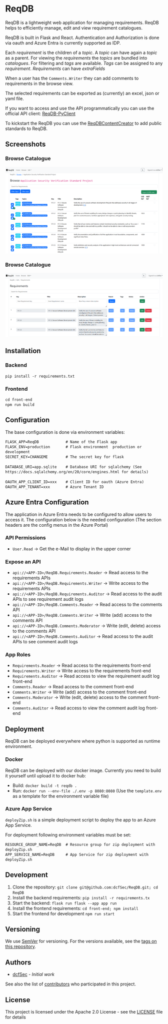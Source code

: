 # ReqDB
ReqDB is a lightweight web application for managing requirements. ReqDB helps to efficiently manage, edit and view requirement catalogues.

ReqDB is built in Flask and React. Authentication and Authorization is done via oauth and Azure Entra is currently supported as IDP.

Each *requirement* is the children of a *topic*. A *topic* can have again a *topic* as a parent. For viewing the *requirements* the *topics* are bundled into *catalogues*. For filtering and *tags* are available. *Tags* can be assigned to any *requirement*. *Requirements* can have *extraFields*

When a user has the `Comments.Writer` they can add comments to requirements in the browse view.

The selected requirements can be exported as (currently) an excel, json or yaml file.

If you want to access and use the API programmatically you can use the official API client: [ReqDB-PyClient](https://github.com/dcfSec/ReqDB-PyClient)

To kickstart the ReqDB you can use the [ReqDBContentCreator](https://github.com/dcfSec/ReqDBContentCreator) to add public standards to ReqDB.

## Screenshots

### Browse Catalogue

![Browse](docs/readme-screenshot-browse.png)

### Browse Catalogue

![Edit](docs/readme-screenshot-edit-requirements.png)

## Installation

###  Backend

```
pip install -r requirements.txt
```

### Frontend

```
cd front-end
npm run build
```

## Configuration

The base configuration is done  via environment variables:

```
FLASK_APP=ReqDB            # Name of the Flask app
FLASK_ENV=production       # Flask environment  production or development
SECRET_KEY=CHANGEME        # The secret key for flask

DATABASE_URI=app.sqlite    # Database URI for sqlalchemy (See https://docs.sqlalchemy.org/en/20/core/engines.html for details)

OAUTH_APP_CLIENT_ID=xxx    # Client ID for oauth (Azure Entra)
OAUTH_APP_TENANT=xxx       # Azure Tenant ID
```

## Azure Entra Configuration

The application in Azure Entra needs to be configured to allow users to access it. The configuration below is the needed configuration (The section headers are the config menus in the Azure Portal)

### API Permissions

* `User.Read` -> Get the e-Mail to display in the upper corner

### Expose an API

* `api://<APP-ID>/ReqDB.Requirements.Reader` -> Read access to the requirements APIs
* `api://<APP-ID>/ReqDB.Requirements.Writer` -> Write access to the requirements APIs
* `api://<APP-ID>/ReqDB.Requirements.Auditor` -> Read access to the audit APIs to see requirement audit logs
* `api://<APP-ID>/ReqDB.Comments.Reader` -> Read access to the comments API
* `api://<APP-ID>/ReqDB.Comments.Writer` -> Write (add) access to the comments API
* `api://<APP-ID>/ReqDB.Comments.Moderator` -> Write (edit, delete) access to the comments API
* `api://<APP-ID>/ReqDB.Comments.Auditor` -> Read access to the audit APIs to see comment audit logs

### App Roles

* `Requirements.Reader` -> Read access to the requirements front-end
* `Requirements.Writer` -> Write access to the requirements front-end
* `Requirements.Auditor` -> Read access to view the requirement audit log front-end
* `Comments.Reader` -> Read access to the comment front-end
* `Comments.Writer` -> Write (add) access to the comment front-end
* `Comments.Moderator` -> Write (edit, delete) access to the comment front-end
* `Comments.Auditor` -> Read access to view the comment audit log front-end

## Deployment

ReqDB can be deployed everywhere where python is supported as runtime environment.

### Docker

ReqDB can be deployed with our docker image. Currently you need to build it yourself until upload it to docker hub:

* Build: `docker build -t reqdb .`
* Run: `docker run --env-file ./.env -p 8080:8080` (Use the `template.env` as a template for the environment variable file)

### Azure App Service

`deployZip.sh` is a simple deployment script to deploy the app to an Azure App Service.

For deployment following environment variables must be set:

```
RESOURCE_GROUP_NAME=ReqDB  # Resource group for zip deployment with deployZip.sh
APP_SERVICE_NAME=ReqDB     # App Service for zip deployment with deployZip.sh
```

## Development

1. Clone the repository: `git clone git@github.com:dcfSec/ReqDB.git; cd ReqDB`
2. Install the backend requirements: `pip install -r requirements.tx`
3. Start the backend: `flask run flask --app app run`
4. Install the frontend requirements: `cd front-end; npm install`
5. Start the frontend for development `npm run start`

## Versioning

We use [SemVer](http://semver.org/) for versioning. For the versions available, see the [tags on this repository](https://github.com/dcfSec/ReqDB/tags). 

## Authors

 * [dcfSec](https://github.com/dcfSec) - *Initial work*

See also the list of [contributors](https://github.com/dcfSec/ReqDB/contributors) who participated in this project.

## License

This project is licensed under the Apache 2.0 License - see the [LICENSE](LICENSE) file for details
